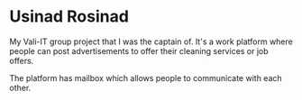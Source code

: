 # Usinad Rosinad
My Vali-IT group project that I was the captain of. It's a work platform where people can post advertisements to offer their cleaning services or job offers.   

The platform has mailbox which allows people to communicate with each other.
